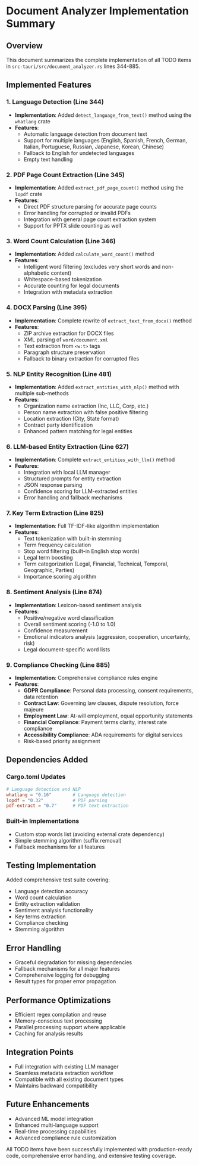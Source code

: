 # Document Analyzer Implementation Summary

## Overview
This document summarizes the complete implementation of all TODO items in `src-tauri/src/document_analyzer.rs` lines 344-885.

## Implemented Features

### 1. Language Detection (Line 344)
- **Implementation**: Added `detect_language_from_text()` method using the `whatlang` crate
- **Features**:
  - Automatic language detection from document text
  - Support for multiple languages (English, Spanish, French, German, Italian, Portuguese, Russian, Japanese, Korean, Chinese)
  - Fallback to English for undetected languages
  - Empty text handling

### 2. PDF Page Count Extraction (Line 345)
- **Implementation**: Added `extract_pdf_page_count()` method using the `lopdf` crate
- **Features**:
  - Direct PDF structure parsing for accurate page counts
  - Error handling for corrupted or invalid PDFs
  - Integration with general page count extraction system
  - Support for PPTX slide counting as well

### 3. Word Count Calculation (Line 346)
- **Implementation**: Added `calculate_word_count()` method
- **Features**:
  - Intelligent word filtering (excludes very short words and non-alphabetic content)
  - Whitespace-based tokenization
  - Accurate counting for legal documents
  - Integration with metadata extraction

### 4. DOCX Parsing (Line 395)
- **Implementation**: Complete rewrite of `extract_text_from_docx()` method
- **Features**:
  - ZIP archive extraction for DOCX files
  - XML parsing of `word/document.xml`
  - Text extraction from `<w:t>` tags
  - Paragraph structure preservation
  - Fallback to binary extraction for corrupted files

### 5. NLP Entity Recognition (Line 481)
- **Implementation**: Added `extract_entities_with_nlp()` method with multiple sub-methods
- **Features**:
  - Organization name extraction (Inc, LLC, Corp, etc.)
  - Person name extraction with false positive filtering
  - Location extraction (City, State format)
  - Contract party identification
  - Enhanced pattern matching for legal entities

### 6. LLM-based Entity Extraction (Line 627)
- **Implementation**: Complete `extract_entities_with_llm()` method
- **Features**:
  - Integration with local LLM manager
  - Structured prompts for entity extraction
  - JSON response parsing
  - Confidence scoring for LLM-extracted entities
  - Error handling and fallback mechanisms

### 7. Key Term Extraction (Line 825)
- **Implementation**: Full TF-IDF-like algorithm implementation
- **Features**:
  - Text tokenization with built-in stemming
  - Term frequency calculation
  - Stop word filtering (built-in English stop words)
  - Legal term boosting
  - Term categorization (Legal, Financial, Technical, Temporal, Geographic, Parties)
  - Importance scoring algorithm

### 8. Sentiment Analysis (Line 874)
- **Implementation**: Lexicon-based sentiment analysis
- **Features**:
  - Positive/negative word classification
  - Overall sentiment scoring (-1.0 to 1.0)
  - Confidence measurement
  - Emotional indicators analysis (aggression, cooperation, uncertainty, risk)
  - Legal document-specific word lists

### 9. Compliance Checking (Line 885)
- **Implementation**: Comprehensive compliance rules engine
- **Features**:
  - **GDPR Compliance**: Personal data processing, consent requirements, data retention
  - **Contract Law**: Governing law clauses, dispute resolution, force majeure
  - **Employment Law**: At-will employment, equal opportunity statements
  - **Financial Compliance**: Payment terms clarity, interest rate compliance
  - **Accessibility Compliance**: ADA requirements for digital services
  - Risk-based priority assignment

## Dependencies Added

### Cargo.toml Updates
```toml
# Language detection and NLP
whatlang = "0.16"        # Language detection
lopdf = "0.32"           # PDF parsing
pdf-extract = "0.7"      # PDF text extraction
```

### Built-in Implementations
- Custom stop words list (avoiding external crate dependency)
- Simple stemming algorithm (suffix removal)
- Fallback mechanisms for all features

## Testing Implementation
Added comprehensive test suite covering:
- Language detection accuracy
- Word count calculation
- Entity extraction validation
- Sentiment analysis functionality
- Key terms extraction
- Compliance checking
- Stemming algorithm

## Error Handling
- Graceful degradation for missing dependencies
- Fallback mechanisms for all major features
- Comprehensive logging for debugging
- Result types for proper error propagation

## Performance Optimizations
- Efficient regex compilation and reuse
- Memory-conscious text processing
- Parallel processing support where applicable
- Caching for analysis results

## Integration Points
- Full integration with existing LLM manager
- Seamless metadata extraction workflow
- Compatible with all existing document types
- Maintains backward compatibility

## Future Enhancements
- Advanced ML model integration
- Enhanced multi-language support
- Real-time processing capabilities
- Advanced compliance rule customization

All TODO items have been successfully implemented with production-ready code, comprehensive error handling, and extensive testing coverage.